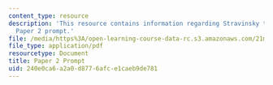 ```yaml
---
content_type: resource
description: 'This resource contains information regarding Stravinsky to the present:
  Paper 2 prompt.'
file: /media/https%3A/open-learning-course-data-rc.s3.amazonaws.com/21m-260-stravinsky-to-the-present-spring-2016/240e0ca6a2a0d8776afce1caeb9de781_MIT21M_260S16_AssnPaper2.pdf
file_type: application/pdf
resourcetype: Document
title: Paper 2 Prompt
uid: 240e0ca6-a2a0-d877-6afc-e1caeb9de781
---
```

